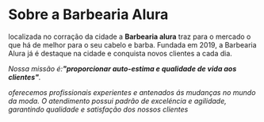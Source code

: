 <h1>Sobre a Barbearia Alura</h1>
<p></p>localizada no corração da cidade a <strong>Barbearia alura</strong> traz para o mercado o que há de melhor para o seu cabelo e barba. Fundada em 2019, a Barbearia Alura já é destaque na cidade e conquista novos clientes a cada dia.</p>
<p><em>Nossa missão é:<strong>"proporcionar auto-estima e qualidade de vida aos clientes"</strong>.<em></p>
<p></p>oferecemos profissionais experientes e antenados ás mudanças no mundo da moda. O atendimento possui padrão de exceléncia e agilidade, garantindo qualidade e satisfação dos nossos clientes</p>
